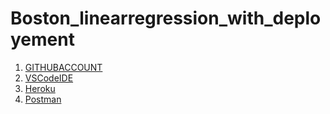 # Boston_linearregression_with_deployement

1. [GITHUBACCOUNT](https://github.com/rushank7/Boston_linearregression_with_deployement)
2. [VSCodeIDE](https://visualstudio.microsoft.com/downloads/)
3. [Heroku](https://www.heroku.com/)
4. [Postman](https://www.postman.com/)

